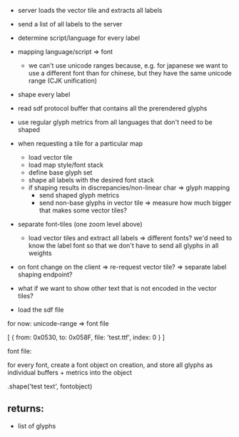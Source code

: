 
- server loads the vector tile and extracts all labels

- send a list of all labels to the server

- determine script/language for every label

- mapping language/script => font
  - we can't use unicode ranges because, e.g. for japanese we want to use a different
    font than for chinese, but they have the same unicode range (CJK unification)

- shape every label

- read sdf protocol buffer that contains all the prerendered glyphs

- use regular glyph metrics from all languages that don't need to be shaped

- when requesting a tile for a particular map
    - load vector tile
    - load map style/font stack
    - define base glyph set
    - shape all labels with the desired font stack
    - if shaping results in discrepancies/non-linear char => glyph mapping
        - send shaped glyph metrics
        - send non-base glyphs in vector tile
          => measure how much bigger that makes some vector tiles?

- separate font-tiles (one zoom level above)
    - load vector tiles and extract all labels
     => different fonts? we'd need to know the label font so that we don't have
        to send all glyphs in all weights

- on font change on the client
    => re-request vector tile?
    => separate label shaping endpoint?

- what if we want to show other text that is not encoded in the vector tiles?

- load the sdf file

for now:
unicode-range => font file

[
    { from: 0x0530, to: 0x058F, file: 'test.ttf', index: 0 }
]


font file: 


for every font, create a font object
on creation, and store all glyphs as individual buffers + metrics into the object


.shape('test text', fontobject)

returns:
- 
- list of glyphs




